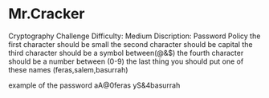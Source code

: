 # Mr.Cracker
Cryptography Challenge
Difficulty: Medium
Discription: 
Password Policy
the first character should be small
the second character should be capital
the third character should be a symbol between(@&$)
the fourth character should be a number between (0-9)
the last thing you should put one of these names (feras,salem,basurrah)

example of the password
aA@0feras
yS&4basurrah
